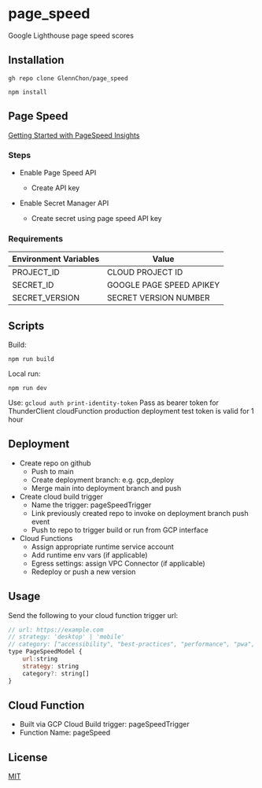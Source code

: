# page_speed

Google Lighthouse page speed scores

## Installation

``` gh repo clone GlennChon/page_speed ```

``` npm install ```

## Page Speed
[Getting Started with PageSpeed Insights](https://developers.google.com/speed/docs/insights/v5/get-started)

### Steps
- Enable Page Speed API
    - Create API key

- Enable Secret Manager API
    - Create secret using page speed API key

### Requirements
| Environment Variables | Value |
| --------------------- | ----- |
| PROJECT_ID | CLOUD PROJECT ID |
| SECRET_ID | GOOGLE PAGE SPEED APIKEY |
| SECRET_VERSION | SECRET VERSION NUMBER |

## Scripts
Build:

``` npm run build ```

Local run:

``` npm run dev ```

Use:
``` gcloud auth print-identity-token ```
Pass as bearer token for ThunderClient cloudFunction production deployment test
token is valid for 1 hour


## Deployment
- Create repo on github
    - Push to main
    - Create deployment branch: e.g. gcp_deploy
    - Merge main into deployment branch and push
- Create cloud build trigger
    - Name the trigger: pageSpeedTrigger
    - Link previously created repo to invoke on deployment branch push event
    - Push to repo to trigger build or run from GCP interface
- Cloud Functions
    - Assign appropriate runtime service account
    - Add runtime env vars (if applicable)
    - Egress settings: assign VPC Connector (if applicable)
    - Redeploy or push a new version

## Usage

Send the following to your cloud function trigger url:
```javascript
// url: https://example.com
// strategy: 'desktop' | 'mobile'
// category: ["accessibility", "best-practices", "performance", "pwa", "seo"]  
type PageSpeedModel {
    url:string
    strategy: string 
    category?: string[]  
}

```

## Cloud Function

- Built via GCP Cloud Build trigger: pageSpeedTrigger
- Function Name: pageSpeed

## License

[MIT](https://choosealicense.com/licenses/mit/)

